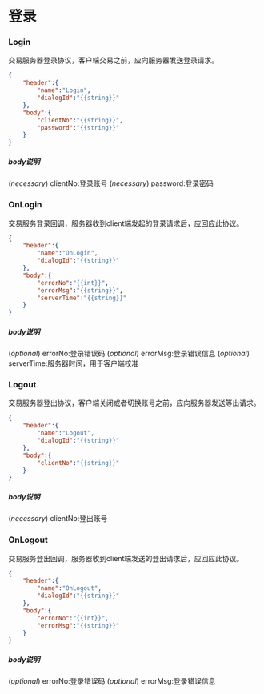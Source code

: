 登录
================

### **Login**
交易服务器登录协议，客户端交易之前，应向服务器发送登录请求。
```json
{
    "header":{
        "name":"Login",
        "dialogId":"{{string}}"
    },
    "body":{
        "clientNo":"{{string}}",
        "password":"{{string}}"
    }
}
```
##### **body说明**
(*necessary*) clientNo:登录账号
(*necessary*) password:登录密码

### **OnLogin**
交易服务登录回调，服务器收到client端发起的登录请求后，应回应此协议。
```json
{
    "header":{
        "name":"OnLogin",
        "dialogId":"{{string}}"
    },
    "body":{
        "errorNo":"{{int}}",
        "errorMsg":"{{string}}",
        "serverTime":"{{string}}"
    }
}
```
##### **body说明**
(*optional*) errorNo:登录错误码
(*optional*) errorMsg:登录错误信息
(*optional*) serverTime:服务器时间，用于客户端校准

### **Logout**
交易服务器登出协议，客户端关闭或者切换账号之前，应向服务器发送等出请求。
```json
{
    "header":{
        "name":"Logout",
        "dialogId":"{{string}}"
    },
    "body":{
        "clientNo":"{{string}}"
    }
}
```
##### **body说明**
(*necessary*) clientNo:登出账号

### **OnLogout**
交易服务登出回调，服务器收到client端发送的登出请求后，应回应此协议。
```json
{
    "header":{
        "name":"OnLogout",
        "dialogId":"{{string}}"
    },
    "body":{
        "errorNo":"{{int}}",
        "errorMsg":"{{string}}"
    }
}
```
##### **body说明**
(*optional*) errorNo:登录错误码
(*optional*) errorMsg:登录错误信息